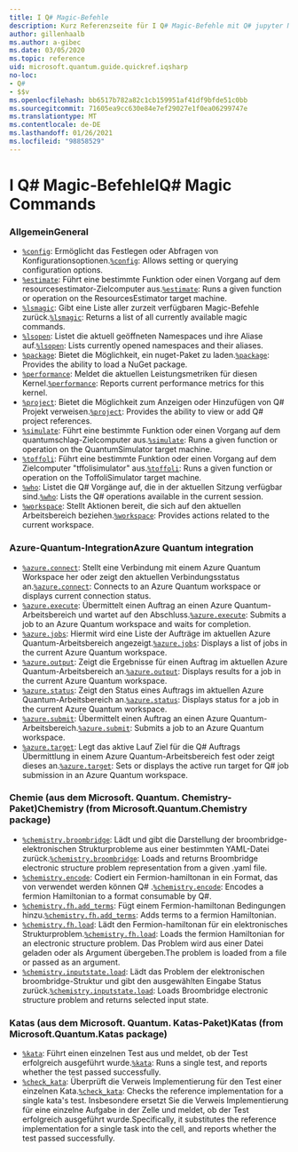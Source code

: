 ```yaml
---
title: I Q# Magic-Befehle
description: Kurz Referenzseite für I Q# Magic-Befehle mit Q# jupyter Notebooks
author: gillenhaalb
ms.author: a-gibec
ms.date: 03/05/2020
ms.topic: reference
uid: microsoft.quantum.guide.quickref.iqsharp
no-loc:
- Q#
- $$v
ms.openlocfilehash: bb6517b782a82c1cb159951af41df9bfde51c0bb
ms.sourcegitcommit: 71605ea9cc630e84e7ef29027e1f0ea06299747e
ms.translationtype: MT
ms.contentlocale: de-DE
ms.lasthandoff: 01/26/2021
ms.locfileid: "98858529"
---
```

# <a name="ino-locq-magic-commands"></a><span data-ttu-id="feb02-103">I Q# Magic-Befehle</span><span class="sxs-lookup"><span data-stu-id="feb02-103">IQ# Magic Commands</span></span>

### <a name="general"></a><span data-ttu-id="feb02-104">Allgemein</span><span class="sxs-lookup"><span data-stu-id="feb02-104">General</span></span>

- <span data-ttu-id="feb02-105">[`%config`](xref:microsoft.quantum.iqsharp.magic-ref.config): Ermöglicht das Festlegen oder Abfragen von Konfigurationsoptionen.</span><span class="sxs-lookup"><span data-stu-id="feb02-105">[`%config`](xref:microsoft.quantum.iqsharp.magic-ref.config): Allows setting or querying configuration options.</span></span>
- <span data-ttu-id="feb02-106">[`%estimate`](xref:microsoft.quantum.iqsharp.magic-ref.estimate): Führt eine bestimmte Funktion oder einen Vorgang auf dem resourcesestimator-Zielcomputer aus.</span><span class="sxs-lookup"><span data-stu-id="feb02-106">[`%estimate`](xref:microsoft.quantum.iqsharp.magic-ref.estimate): Runs a given function or operation on the ResourcesEstimator target machine.</span></span>
- <span data-ttu-id="feb02-107">[`%lsmagic`](xref:microsoft.quantum.iqsharp.magic-ref.lsmagic): Gibt eine Liste aller zurzeit verfügbaren Magic-Befehle zurück.</span><span class="sxs-lookup"><span data-stu-id="feb02-107">[`%lsmagic`](xref:microsoft.quantum.iqsharp.magic-ref.lsmagic): Returns a list of all currently available magic commands.</span></span>
- <span data-ttu-id="feb02-108">[`%lsopen`](xref:microsoft.quantum.iqsharp.magic-ref.lsopen): Listet die aktuell geöffneten Namespaces und ihre Aliase auf.</span><span class="sxs-lookup"><span data-stu-id="feb02-108">[`%lsopen`](xref:microsoft.quantum.iqsharp.magic-ref.lsopen): Lists currently opened namespaces and their aliases.</span></span>
- <span data-ttu-id="feb02-109">[`%package`](xref:microsoft.quantum.iqsharp.magic-ref.package): Bietet die Möglichkeit, ein nuget-Paket zu laden.</span><span class="sxs-lookup"><span data-stu-id="feb02-109">[`%package`](xref:microsoft.quantum.iqsharp.magic-ref.package): Provides the ability to load a NuGet package.</span></span>
- <span data-ttu-id="feb02-110">[`%performance`](xref:microsoft.quantum.iqsharp.magic-ref.performance): Meldet die aktuellen Leistungsmetriken für diesen Kernel.</span><span class="sxs-lookup"><span data-stu-id="feb02-110">[`%performance`](xref:microsoft.quantum.iqsharp.magic-ref.performance): Reports current performance metrics for this kernel.</span></span>
- <span data-ttu-id="feb02-111">[`%project`](xref:microsoft.quantum.iqsharp.magic-ref.project): Bietet die Möglichkeit zum Anzeigen oder Hinzufügen von Q# Projekt verweisen.</span><span class="sxs-lookup"><span data-stu-id="feb02-111">[`%project`](xref:microsoft.quantum.iqsharp.magic-ref.project): Provides the ability to view or add Q# project references.</span></span> 
- <span data-ttu-id="feb02-112">[`%simulate`](xref:microsoft.quantum.iqsharp.magic-ref.simulate): Führt eine bestimmte Funktion oder einen Vorgang auf dem quantumschlag-Zielcomputer aus.</span><span class="sxs-lookup"><span data-stu-id="feb02-112">[`%simulate`](xref:microsoft.quantum.iqsharp.magic-ref.simulate): Runs a given function or operation on the QuantumSimulator target machine.</span></span>
- <span data-ttu-id="feb02-113">[`%toffoli`](xref:microsoft.quantum.iqsharp.magic-ref.toffoli): Führt eine bestimmte Funktion oder einen Vorgang auf dem Zielcomputer "tffolisimulator" aus.</span><span class="sxs-lookup"><span data-stu-id="feb02-113">[`%toffoli`](xref:microsoft.quantum.iqsharp.magic-ref.toffoli): Runs a given function or operation on the ToffoliSimulator target machine.</span></span>
- <span data-ttu-id="feb02-114">[`%who`](xref:microsoft.quantum.iqsharp.magic-ref.who): Listet die Q# Vorgänge auf, die in der aktuellen Sitzung verfügbar sind.</span><span class="sxs-lookup"><span data-stu-id="feb02-114">[`%who`](xref:microsoft.quantum.iqsharp.magic-ref.who): Lists the Q# operations available in the current session.</span></span>
- <span data-ttu-id="feb02-115">[`%workspace`](xref:microsoft.quantum.iqsharp.magic-ref.workspace): Stellt Aktionen bereit, die sich auf den aktuellen Arbeitsbereich beziehen.</span><span class="sxs-lookup"><span data-stu-id="feb02-115">[`%workspace`](xref:microsoft.quantum.iqsharp.magic-ref.workspace): Provides actions related to the current workspace.</span></span>

### <a name="azure-quantum-integration"></a><span data-ttu-id="feb02-116">Azure-Quantum-Integration</span><span class="sxs-lookup"><span data-stu-id="feb02-116">Azure Quantum integration</span></span>

- <span data-ttu-id="feb02-117">[`%azure.connect`](xref:microsoft.quantum.iqsharp.magic-ref.azure.connect): Stellt eine Verbindung mit einem Azure Quantum Workspace her oder zeigt den aktuellen Verbindungsstatus an.</span><span class="sxs-lookup"><span data-stu-id="feb02-117">[`%azure.connect`](xref:microsoft.quantum.iqsharp.magic-ref.azure.connect): Connects to an Azure Quantum workspace or displays current connection status.</span></span>
- <span data-ttu-id="feb02-118">[`%azure.execute`](xref:microsoft.quantum.iqsharp.magic-ref.azure.execute): Übermittelt einen Auftrag an einen Azure Quantum-Arbeitsbereich und wartet auf den Abschluss.</span><span class="sxs-lookup"><span data-stu-id="feb02-118">[`%azure.execute`](xref:microsoft.quantum.iqsharp.magic-ref.azure.execute): Submits a job to an Azure Quantum workspace and waits for completion.</span></span>
- <span data-ttu-id="feb02-119">[`%azure.jobs`](xref:microsoft.quantum.iqsharp.magic-ref.azure.jobs): Hiermit wird eine Liste der Aufträge im aktuellen Azure Quantum-Arbeitsbereich angezeigt.</span><span class="sxs-lookup"><span data-stu-id="feb02-119">[`%azure.jobs`](xref:microsoft.quantum.iqsharp.magic-ref.azure.jobs): Displays a list of jobs in the current Azure Quantum workspace.</span></span>
- <span data-ttu-id="feb02-120">[`%azure.output`](xref:microsoft.quantum.iqsharp.magic-ref.azure.output): Zeigt die Ergebnisse für einen Auftrag im aktuellen Azure Quantum-Arbeitsbereich an.</span><span class="sxs-lookup"><span data-stu-id="feb02-120">[`%azure.output`](xref:microsoft.quantum.iqsharp.magic-ref.azure.output): Displays results for a job in the current Azure Quantum workspace.</span></span>
- <span data-ttu-id="feb02-121">[`%azure.status`](xref:microsoft.quantum.iqsharp.magic-ref.azure.status): Zeigt den Status eines Auftrags im aktuellen Azure Quantum-Arbeitsbereich an.</span><span class="sxs-lookup"><span data-stu-id="feb02-121">[`%azure.status`](xref:microsoft.quantum.iqsharp.magic-ref.azure.status): Displays status for a job in the current Azure Quantum workspace.</span></span>
- <span data-ttu-id="feb02-122">[`%azure.submit`](xref:microsoft.quantum.iqsharp.magic-ref.azure.submit): Übermittelt einen Auftrag an einen Azure Quantum-Arbeitsbereich.</span><span class="sxs-lookup"><span data-stu-id="feb02-122">[`%azure.submit`](xref:microsoft.quantum.iqsharp.magic-ref.azure.submit): Submits a job to an Azure Quantum workspace.</span></span>
- <span data-ttu-id="feb02-123">[`%azure.target`](xref:microsoft.quantum.iqsharp.magic-ref.azure.target): Legt das aktive Lauf Ziel für die Q# Auftrags Übermittlung in einem Azure Quantum-Arbeitsbereich fest oder zeigt dieses an.</span><span class="sxs-lookup"><span data-stu-id="feb02-123">[`%azure.target`](xref:microsoft.quantum.iqsharp.magic-ref.azure.target): Sets or displays the active run target for Q# job submission in an Azure Quantum workspace.</span></span>

### <a name="chemistry-from-microsoftquantumchemistry-package"></a><span data-ttu-id="feb02-124">Chemie (aus dem Microsoft. Quantum. Chemistry-Paket)</span><span class="sxs-lookup"><span data-stu-id="feb02-124">Chemistry (from Microsoft.Quantum.Chemistry package)</span></span>

- <span data-ttu-id="feb02-125">[`%chemistry.broombridge`](xref:microsoft.quantum.iqsharp.magic-ref.chemistry.broombridge): Lädt und gibt die Darstellung der broombridge-elektronischen Strukturprobleme aus einer bestimmten YAML-Datei zurück.</span><span class="sxs-lookup"><span data-stu-id="feb02-125">[`%chemistry.broombridge`](xref:microsoft.quantum.iqsharp.magic-ref.chemistry.broombridge): Loads and returns Broombridge electronic structure problem representation from a given .yaml file.</span></span>
- <span data-ttu-id="feb02-126">[`%chemistry.encode`](xref:microsoft.quantum.iqsharp.magic-ref.chemistry.encode): Codiert ein Fermion-hamiltonan in ein Format, das von verwendet werden können Q# .</span><span class="sxs-lookup"><span data-stu-id="feb02-126">[`%chemistry.encode`](xref:microsoft.quantum.iqsharp.magic-ref.chemistry.encode): Encodes a fermion Hamiltonian to a format consumable by Q#.</span></span>
- <span data-ttu-id="feb02-127">[`%chemistry.fh.add_terms`](xref:microsoft.quantum.iqsharp.magic-ref.chemistry.fh.add_terms): Fügt einem Fermion-hamiltonan Bedingungen hinzu.</span><span class="sxs-lookup"><span data-stu-id="feb02-127">[`%chemistry.fh.add_terms`](xref:microsoft.quantum.iqsharp.magic-ref.chemistry.fh.add_terms): Adds terms to a fermion Hamiltonian.</span></span>
- <span data-ttu-id="feb02-128">[`%chemistry.fh.load`](xref:microsoft.quantum.iqsharp.magic-ref.chemistry.fh.load): Lädt den Fermion-hamiltonan für ein elektronisches Strukturproblem.</span><span class="sxs-lookup"><span data-stu-id="feb02-128">[`%chemistry.fh.load`](xref:microsoft.quantum.iqsharp.magic-ref.chemistry.fh.load): Loads the fermion Hamiltonian for an electronic structure problem.</span></span> <span data-ttu-id="feb02-129">Das Problem wird aus einer Datei geladen oder als Argument übergeben.</span><span class="sxs-lookup"><span data-stu-id="feb02-129">The problem is loaded from a file or passed as an argument.</span></span>
- <span data-ttu-id="feb02-130">[`%chemistry.inputstate.load`](xref:microsoft.quantum.iqsharp.magic-ref.chemistry.inputstate.load): Lädt das Problem der elektronischen broombridge-Struktur und gibt den ausgewählten Eingabe Status zurück.</span><span class="sxs-lookup"><span data-stu-id="feb02-130">[`%chemistry.inputstate.load`](xref:microsoft.quantum.iqsharp.magic-ref.chemistry.inputstate.load): Loads Broombridge electronic structure problem and returns selected input state.</span></span>

### <a name="katas-from-microsoftquantumkatas-package"></a><span data-ttu-id="feb02-131">Katas (aus dem Microsoft. Quantum. Katas-Paket)</span><span class="sxs-lookup"><span data-stu-id="feb02-131">Katas (from Microsoft.Quantum.Katas package)</span></span>

- <span data-ttu-id="feb02-132">[`%kata`](xref:microsoft.quantum.iqsharp.magic-ref.kata): Führt einen einzelnen Test aus und meldet, ob der Test erfolgreich ausgeführt wurde.</span><span class="sxs-lookup"><span data-stu-id="feb02-132">[`%kata`](xref:microsoft.quantum.iqsharp.magic-ref.kata): Runs a single test, and reports whether the test passed successfully.</span></span>
- <span data-ttu-id="feb02-133">[`%check_kata`](xref:microsoft.quantum.iqsharp.magic-ref.check_kata): Überprüft die Verweis Implementierung für den Test einer einzelnen Kata.</span><span class="sxs-lookup"><span data-stu-id="feb02-133">[`%check_kata`](xref:microsoft.quantum.iqsharp.magic-ref.check_kata): Checks the reference implementation for a single kata's test.</span></span>
    <span data-ttu-id="feb02-134">Insbesondere ersetzt Sie die Verweis Implementierung für eine einzelne Aufgabe in der Zelle und meldet, ob der Test erfolgreich ausgeführt wurde.</span><span class="sxs-lookup"><span data-stu-id="feb02-134">Specifically, it substitutes the reference implementation for a single task into the cell, and reports whether the test passed successfully.</span></span>
